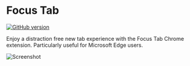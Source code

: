 # Focus Tab

[![GitHub version](https://img.shields.io/github/manifest-json/v/DanielWinning/FocusTab?style=for-the-badge)](https://img.shields.io/github/manifest-json/v/DanielWinning/FocusTab?style=for-the-badge)

Enjoy a distraction free new tab experience with the Focus Tab Chrome extension. Particularly useful for Microsoft Edge 
users.

![Screenshot](https://chrome.google.com/webstore/detail/focus-tab/deicnhfdmoaghjhompfakklkhgmejbpg)

